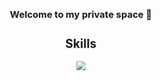<h3 align="center"> Welcome to my private space 👋 </h3>

<p align="center">
  <h2 align="center">Skills</h2>
</p>
<p align="center">
  <a href="https://skillicons.dev">
    <img src="https://skillicons.dev/icons?i=github,js,html,css,ps,c,cs,cpp" />
  </a>
</p>
